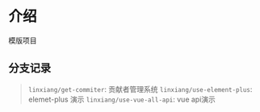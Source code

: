 # 介绍

模版项目

## 分支记录

> `linxiang/get-commiter`: 贡献者管理系统
> `linxiang/use-element-plus`: elemet-plus 演示
> `linxiang/use-vue-all-api`: vue api演示
